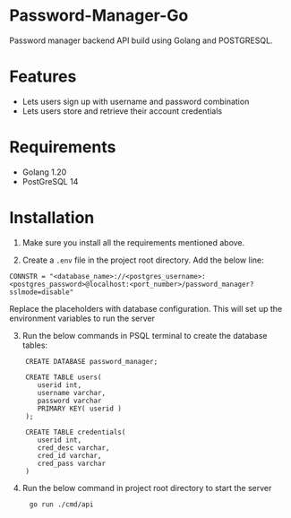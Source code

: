# Password-Manager-Go
 Password manager backend API build using Golang and POSTGRESQL.
 
 # Features
 - Lets users sign up with username and password combination
 - Lets users store and retrieve their account credentials 
 
 # Requirements
 - Golang 1.20
 - PostGreSQL 14
 
 # Installation
 
 1. Make sure you install all the requirements mentioned above.
 
 2. Create a `.env` file in the project root directory. Add the below line:
 
  ```
  CONNSTR = "<database_name>://<postgres_username>:<postgres_password>@localhost:<port_number>/password_manager?sslmode=disable"
  ```
 
 
   Replace the placeholders with database configuration. This will set up the environment variables to run the server
    
 3. Run the below commands in PSQL terminal to create the database tables:
 
 ```
     CREATE DATABASE password_manager;
 ```
 
 ```
     CREATE TABLE users(
        userid int,
        username varchar,
        password varchar
        PRIMARY KEY( userid )
     );
     
     CREATE TABLE credentials(
        userid int,
        cred_desc varchar,
        cred_id varchar,
        cred_pass varchar
     )
 ```
 
 4. Run the below command in project root directory to start the server
 
 ```
      go run ./cmd/api     
 ```
 
 
 
 
  
